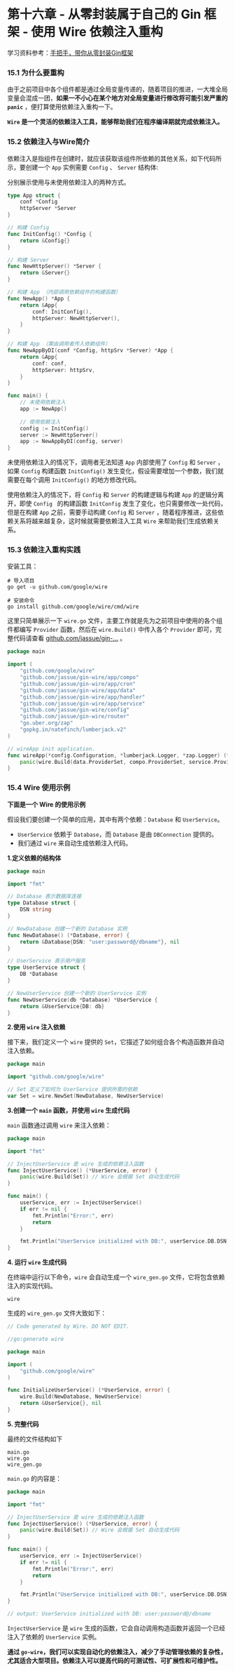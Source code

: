# 第十六章  - 从零封装属于自己的 Gin 框架 - 使用 Wire 依赖注入重构

学习资料参考：[手把手，带你从零封装Gin框架](https://juejin.cn/post/7101966893522616356)

### 15.1 为什么要重构

由于之前项目中各个组件都是通过全局变量传递的，随着项目的推进，一大堆全局变量会混成一团，**如果一不小心在某个地方对全局变量进行修改将可能引发严重的 `panic`** ，便打算使用依赖注入重构一下。

 **`Wire` 是一个灵活的依赖注入工具，能够帮助我们在程序编译期就完成依赖注入。**



### 15.2 依赖注入与Wire简介

依赖注入是指组件在创建时，就应该获取该组件所依赖的其他关系，如下代码所示，要创建一个 `App` 实例需要 `Config` 、 `Server` 结构体:

分别展示使用与未使用依赖注入的两种方式。

```go
type App struct {
    conf *Config
    httpServer *Server
}

// 构建 Config
func InitConfig() *Config {
    return &Config{}
}

// 构建 Server
func NewHttpServer() *Server {
    return &Server{}
}

// 构建 App （内部调用依赖组件的构建函数）
func NewApp() *App {
    return &App{
        conf: InitConfig(),
        httpServer: NewHttpServer(),
    }
}

// 构建 App （需由调用者传入依赖组件）
func NewAppByDI(conf *Config, httpSrv *Server) *App {
    return &App{
        conf: conf,
        httpServer: httpSrv,
    }
}

func main() {
    // 未使用依赖注入
    app := NewApp()
  
    // 使用依赖注入
    config := InitConfig()
    server := NewHttpServer()
    app := NewAppByDI(config, server)
}
```

未使用依赖注入的情况下，调用者无法知道 `App` 内部使用了 `Config` 和 `Server` ，如果 `Config` 构建函数 `InitConfig()` 发生变化，假设需要增加一个参数，我们就需要在每个调用 `InitConfig()` 的地方修改代码。

使用依赖注入的情况下，将 `Config` 和 `Server` 的构建逻辑与构建 `App` 的逻辑分离开，即使 `Config ` 的构建函数 `InitConfig` 发生了变化，也只需要修改一处代码，但是在构建 `App` 之前，需要手动构建 `Config` 和 `Server` ，随着程序推进，这些依赖关系将越来越复杂，这时候就需要依赖注入工具 `Wire` 来帮助我们生成依赖关系。



### 15.3 依赖注入重构实践

安装工具：

```
# 导入项目
go get -u github.com/google/wire

# 安装命令
go install github.com/google/wire/cmd/wire
```

这里只简单展示一下 `wire.go` 文件，主要工作就是先为之前项目中使用的各个组件都编写 `Provider` 函数，然后在 `wire.Build()` 中传入各个 `Provider` 即可，完整代码请查看 [github.com/jassue/gin-…](https://link.juejin.cn/?target=https%3A%2F%2Fgithub.com%2Fjassue%2Fgin-wire) 。

```go
package main

import (
    "github.com/google/wire"
    "github.com/jassue/gin-wire/app/compo"
    "github.com/jassue/gin-wire/app/cron"
    "github.com/jassue/gin-wire/app/data"
    "github.com/jassue/gin-wire/app/handler"
    "github.com/jassue/gin-wire/app/service"
    "github.com/jassue/gin-wire/config"
    "github.com/jassue/gin-wire/router"
    "go.uber.org/zap"
    "gopkg.in/natefinch/lumberjack.v2"
)

// wireApp init application.
func wireApp(*config.Configuration, *lumberjack.Logger, *zap.Logger) (*App, func(), error) {
    panic(wire.Build(data.ProviderSet, compo.ProviderSet, service.ProviderSet, handler.ProviderSet, router.ProviderSet, cron.ProviderSet, newHttpServer, newApp))
}
```



### 15.4 Wire 使用示例

**下面是一个 Wire 的使用示例**

假设我们要创建一个简单的应用，其中有两个依赖：`Database` 和 `UserService`。

+ `UserService` 依赖于 `Database`，而 `Database` 是由 `DBConnection` 提供的。
+ 我们通过 `wire` 来自动生成依赖注入代码。

**1.定义依赖的结构体**

```go
package main

import "fmt"

// Database 表示数据库连接
type Database struct {
	DSN string
}

// NewDatabase 创建一个新的 Database 实例
func NewDatabase() (*Database, error) {
	return &Database{DSN: "user:password@/dbname"}, nil
}

// UserService 表示用户服务
type UserService struct {
	DB *Database
}

// NewUserService 创建一个新的 UserService 实例
func NewUserService(db *Database) *UserService {
	return &UserService{DB: db}
}
```

**2.使用 `wire` 注入依赖**

接下来，我们定义一个 `wire` 提供的 `Set`，它描述了如何组合各个构造函数并自动注入依赖。

```go
package main

import "github.com/google/wire"

// Set 定义了如何为 UserService 提供所需的依赖
var Set = wire.NewSet(NewDatabase, NewUserService)
```

**3.创建一个 `main` 函数，并使用 `wire` 生成代码**

`main` 函数通过调用 `wire` 来注入依赖：

```go
package main

import "fmt"

// InjectUserService 是 wire 生成的依赖注入函数
func InjectUserService() (*UserService, error) {
	panic(wire.Build(Set)) // Wire 会根据 Set 自动生成代码
}

func main() {
	userService, err := InjectUserService()
	if err != nil {
		fmt.Println("Error:", err)
		return
	}

	fmt.Println("UserService initialized with DB:", userService.DB.DSN)
}
```

**4. 运行 `wire` 生成代码**

在终端中运行以下命令，`wire` 会自动生成一个 `wire_gen.go` 文件，它将包含依赖注入的实现代码。

```
wire
```

生成的 `wire_gen.go` 文件大致如下：

```go
// Code generated by Wire. DO NOT EDIT.

//go:generate wire

package main

import (
	"github.com/google/wire"
)

func InitializeUserService() (*UserService, error) {
	wire.Build(NewDatabase, NewUserService)
	return &UserService{}, nil
}
```

**5. 完整代码**

最终的文件结构如下

```
main.go
wire.go
wire_gen.go
```

`main.go` 的内容是：

```go
package main

import "fmt"

// InjectUserService 是 wire 生成的依赖注入函数
func InjectUserService() (*UserService, error) {
	panic(wire.Build(Set)) // Wire 会根据 Set 自动生成代码
}

func main() {
	userService, err := InjectUserService()
	if err != nil {
		fmt.Println("Error:", err)
		return
	}

	fmt.Println("UserService initialized with DB:", userService.DB.DSN)
}

// output: UserService initialized with DB: user:password@/dbname
```

`InjectUserService` 是 `wire` 生成的函数，它会自动调用构造函数并返回一个已经注入了依赖的 `UserService` 实例。

**通过 `go-wire`，我们可以实现自动化的依赖注入，减少了手动管理依赖的复杂性，尤其适合大型项目。依赖注入可以提高代码的可测试性、可扩展性和可维护性。**